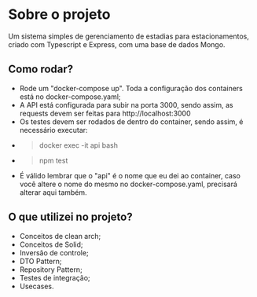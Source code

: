 # Sobre o projeto
Um sistema simples de gerenciamento de estadias para estacionamentos, criado com Typescript e Express, com uma base de dados Mongo.

## Como rodar?
- Rode um "docker-compose up". Toda a configuração dos containers está no docker-compose.yaml;
- A API está configurada para subir na porta 3000, sendo assim, as requests devem ser feitas para http://localhost:3000
- Os testes devem ser rodados de dentro do container, sendo assim, é necessário executar:
- > docker exec -it api bash
- > npm test
- É válido lembrar que o "api" é o nome que eu dei ao container, caso você altere o nome do mesmo no docker-compose.yaml, precisará alterar aqui também.

## O que utilizei no projeto?
- Conceitos de clean arch;
- Conceitos de Solid;
- Inversão de controle;
- DTO Pattern;
- Repository Pattern;
- Testes de integração;
- Usecases.